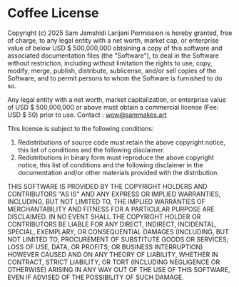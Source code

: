 # Coffee License 

Copyright (c) 2025 Sam Jamshidi Larijani
Permission is hereby granted, free of charge, to any legal entity with a net worth, market cap, or
enterprise value of below USD $ 500,000,000 obtaining a copy of this software and associated
documentation files (the "Software"), to deal in the Software without restriction, including
without limitation the rights to use, copy, modify, merge, publish, distribute, sublicense,
and/or sell copies of the Software, and to permit persons to whom the Software is furnished to
do so.

Any legal entity with a net worth, market capitalization, or enterprise value of USD $ 500,000,000 or
above must obtain a commercial license (Fee: USD $ 50) prior to use.
Contact : wow@sammakes.art

This license is subject to the following conditions:

1. Redistributions of source code must retain the above copyright notice, this list of conditions
and the following disclaimer.
2. Redistributions in binary form must reproduce the above copyright notice, this list of
conditions and the following disclaimer in the documentation and/or other materials provided with
the distribution.

THIS SOFTWARE IS PROVIDED BY THE COPYRIGHT HOLDERS AND CONTRIBUTORS "AS IS" AND ANY EXPRESS OR
IMPLIED WARRANTIES, INCLUDING, BUT NOT LIMITED TO, THE IMPLIED WARRANTIES OF MERCHANTABILITY
AND FITNESS FOR A PARTICULAR PURPOSE ARE DISCLAIMED. IN NO EVENT SHALL THE COPYRIGHT HOLDER OR
CONTRIBUTORS BE LIABLE FOR ANY DIRECT, INDIRECT, INCIDENTAL, SPECIAL, EXEMPLARY, OR
CONSEQUENTIAL DAMAGES (INCLUDING, BUT NOT LIMITED TO, PROCUREMENT OF SUBSTITUTE GOODS OR
SERVICES; LOSS OF USE, DATA, OR PROFITS; OR BUSINESS INTERRUPTION) HOWEVER CAUSED AND ON ANY
THEORY OF LIABILITY, WHETHER IN CONTRACT, STRICT LIABILITY, OR TORT (INCLUDING NEGLIGENCE OR
OTHERWISE) ARISING IN ANY WAY OUT OF THE USE OF THIS SOFTWARE, EVEN IF ADVISED OF THE POSSIBILITY
OF SUCH DAMAGE.